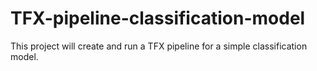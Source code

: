 # TFX-pipeline-classification-model
This project will create and run a TFX pipeline for a simple classification model.

